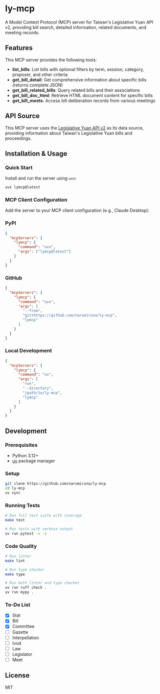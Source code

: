 # ly-mcp

A Model Context Protocol (MCP) server for Taiwan's Legislative Yuan API v2, providing bill search, detailed information, related documents, and meeting records.

## Features

This MCP server provides the following tools:

- **list_bills**: List bills with optional filters by term, session, category, proposer, and other criteria
- **get_bill_detail**: Get comprehensive information about specific bills (returns complete JSON)
- **get_bill_related_bills**: Query related bills and their associations
- **get_bill_doc_html**: Retrieve HTML document content for specific bills
- **get_bill_meets**: Access bill deliberation records from various meetings

## API Source

This MCP server uses the [Legislative Yuan API v2](https://ly.govapi.tw/v2) as its data source, providing information about Taiwan's Legislative Yuan bills and proceedings.

## Installation & Usage

### Quick Start

Install and run the server using `uvx`:

```bash
uvx lymcp@latest
```

### MCP Client Configuration

Add the server to your MCP client configuration (e.g., Claude Desktop):

### PyPI

```json
{
  "mcpServers": {
    "lymcp": {
      "command": "uvx",
      "args": ["lymcp@latest"]
    }
  }
}
```

### GitHub

```json
{
  "mcpServers": {
    "lymcp": {
      "command": "uvx",
      "args": [
        "--from",
        "git+https://github.com/narumiruna/ly-mcp",
        "lymcp"
      ]
    }
  }
}
```

### Local Development

```json
{
  "mcpServers": {
    "lymcp": {
      "command": "uv",
      "args": [
        "run",
        "--directory",
        "/path/to/ly-mcp",
        "lymcp"
      ]
    }
  }
}
```

## Development

### Prerequisites

- Python 3.12+
- [uv](https://docs.astral.sh/uv/) package manager

### Setup

```bash
git clone https://github.com/narumiruna/ly-mcp
cd ly-mcp
uv sync
```

### Running Tests

```bash
# Run full test suite with coverage
make test

# Run tests with verbose output
uv run pytest -v -s
```

### Code Quality

```bash
# Run linter
make lint

# Run type checker
make type

# Run both linter and type checker
uv run ruff check .
uv run mypy .
```

### To-Do List

- [x] Stat
- [x] Bill
- [x] Committee
- [ ] Gazette
- [ ] Interpellation
- [ ] Ivod
- [ ] Law
- [ ] Legislator
- [ ] Meet

## License

MIT
